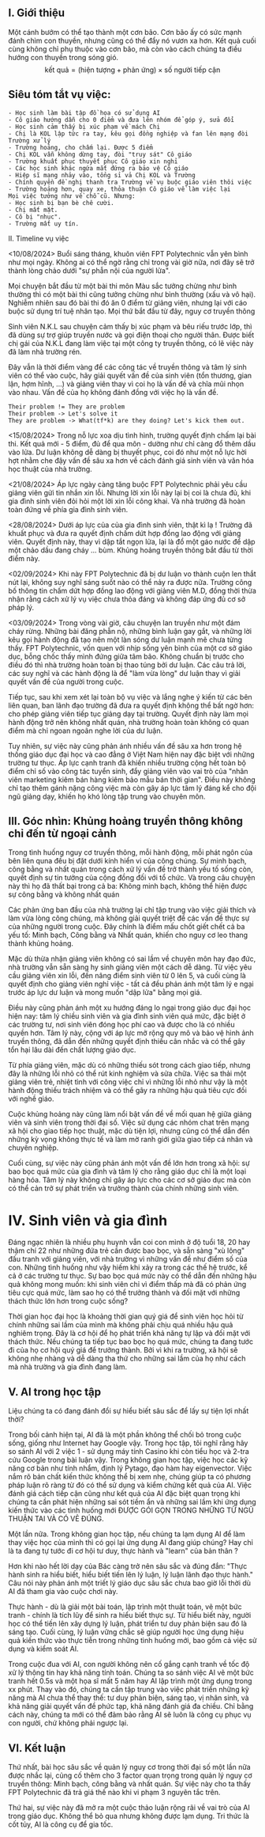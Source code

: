 ## I. Giới thiệu

Một cánh bướm có thể tạo thành một cơn bão. Cơn bão ấy có sức mạnh đánh chìm con thuyền, nhưng cũng có thể đẩy nó vươn xa hơn. Kết quả cuối cùng không chỉ phụ thuộc vào cơn bão, mà còn vào cách chúng ta điều hướng con thuyền trong sóng gió.
$$
\text{kết quả} = (\text{hiện tượng} + \text{phản ứng}) \times \text{số người tiếp cận}
$$

## Siêu tóm tắt vụ việc:
```quote
- Học sinh làm bài tập đồ họa có sử dụng AI
- Cô giáo hướng dẫn cho 0 điểm và đưa lên nhóm để góp ý, sửa đổi
- Học sinh cảm thấy bị xúc phạm về mách Chị
- Chị là KOL lập tức ra tay, kêu gọi đồng nghiệp và fan lên mạng đòi Trường xử lý
- Trường hoảng, cho chấm lại. Được 5 điểm
- Chị KOL vẫn không dừng tay, đòi "truy sát" Cô giáo
- Trường khuất phục thuyết phục Cô giáo xin nghỉ
- Các học sinh khác ngứa mắt đứng ra bảo vệ Cô giáo
- Hiệp sĩ mạng nhảy vào, tổng sỉ vả Chị KOL và Trường
- Chính quyền đề nghị thanh tra Trường về vụ buộc giáo viên thôi việc
- Trường hoảng hơn, quay xe, thỏa thuận Cô giáo về làm việc lại
Mọi việc tưởng như về chỗ cũ. Nhưng:
- Học sinh bị bạn bè chê cười. 
- Chị mất mặt. 
- Cô bị "nhục". 
- Trường mất uy tín.
```


II. Timeline vụ việc

<10/08/2024>
Buổi sáng tháng, khuôn viên FPT Polytechnic vẫn yên bình như mọi ngày. Không ai có thể ngờ rằng chỉ trong vài giờ nữa, nơi đây sẽ trở thành lòng chảo dưới "sự phẫn nội của người lửa".

Mọi chuyện bắt đầu từ một bài thi môn Màu sắc tưởng chừng như bình thường thì có một bài thi cũng tưởng chừng như bình thường (xấu và vô hại). Nghiễm nhiên sau đó bài thi đó ăn 0 điểm từ giảng viên, nhưng lại với cáo buộc sử dụng trí tuệ nhân tạo. Mọi thứ bắt đầu từ đây, nguy cơ truyền thông

Sinh viên N.K.L sau chuyện cảm thấy bị xúc phạm và bêu riếu trước lớp, thì đã dùng sự trợ giúp truyền nước và gọi điện thoại cho người thân. Được biết chị gái của N.K.L đang làm việc tại một công ty truyền thông, có lẽ việc này đã làm nhà trường rén. 

Đây vẫn là thời điểm vàng để các công tác về truyền thông và tâm lý sinh viên có thể vào cuộc, hãy giải quyết vấn đề của sinh viên (tổn thương, gian lận, hợm hĩnh, ...) và giảng viên thay vì coi họ là vấn đề và chĩa mũi nhọn vào nhau. Vấn đề của họ không đánh đồng với việc họ là vấn đề.

```
Their problem != They are problem
Their problem -> Let's solve it
They are problem -> What(tf*k) are they doing? Let's kick them out.
```

<15/08/2024>
Trong nỗ lực xoa dịu tình hình, trường quyết định chấm lại bài thi. Kết quả mới - 5 điểm, đủ để qua môn - dường như chỉ càng đổ thêm dầu vào lửa. Dư luận không dễ dàng bị thuyết phục, coi đó như một nỗ lực hời hợt nhằm che đậy vấn đề sâu xa hơn về cách đánh giá sinh viên và văn hóa học thuật của nhà trường.

<21/08/2024>
Áp lực ngày càng tăng buộc FPT Polytechnic phải yêu cầu giảng viên gửi tin nhắn xin lỗi. Nhưng lời xin lỗi này lại bị coi là chưa đủ, khi gia đình sinh viên đỏi hỏi một lời xin lỗi công khai. Và nhà trường đã hoàn toàn đứng về phía gia đình sinh viên.

<28/08/2024>
Dưới áp lực của của gia đình sinh viên, thật kì lạ ! Trường đã khuất phục và đưa ra quyết định chấm dứt hợp đồng lao động với giảng viên. Quyết định này, thay vì dập tắt ngọn lửa, lại là đổ một gáo nước để dập một chảo dầu đang cháy ... bùm. Khủng hoảng truyền thông bắt đầu từ thời điểm này.

<02/09/2024>
Khi này FPT Polytechnic đã bị dư luận vo thành cuộn len thắt nút lại, không suy nghĩ sáng suốt nào có thể nảy ra được nữa. Trường công bố thông tin chấm dứt hợp đồng lao động với giảng viên M.D, đồng thời thừa nhận rằng cách xử lý vụ việc chưa thỏa đáng và không đáp ứng đủ cơ sở pháp lý.

<03/09/2024>
Trong vòng vài giờ, câu chuyện lan truyền như một đám cháy rừng. Những bài đăng phẫn nộ, những bình luận gay gắt, và những lời kêu gọi hành động đã tạo nên một làn sóng dư luận mạnh mẽ chưa từng thấy. FPT Polytechnic, vốn quen với nhịp sống yên bình của một cơ sở giáo dục, bỗng chốc thấy mình đứng giữa tâm bão. 
Không chuẩn bị trước cho điều đó thì nhà trường hoàn toàn bị thao túng bởi dư luận. Các câu trả lời, các suy nghĩ và các hành động là để "làm vừa lòng" dư luận thay vì giải quyết vấn đề của người trong cuộc.

Tiếp tục, sau khi xem xét lại toàn bộ vụ việc và lắng nghe ý kiến từ các bên liên quan, ban lãnh đạo trường đã đưa ra quyết định không thể bất ngờ hơn: cho phép giảng viên tiếp tục giảng dạy tại trường. Quyết định này làm mọi hành động trở nên không nhất quán, nhà trường hoàn toàn không có quan điểm mà chỉ ngoan ngoãn nghe lời của dư luận.

Tuy nhiên, sự việc này cũng phản ánh nhiều vấn đề sâu xa hơn trong hệ thống giáo dục đại học và cao đẳng ở Việt Nam hiện nay đặc biệt với những trường tư thục. Áp lực cạnh tranh đã khiến nhiều trường cộng hết toàn bộ điểm chỉ số vào công tác tuyển sinh, đẩy giảng viên vào vai trò của "nhân viên marketing kiêm bán hàng kiêm bảo mẫu bán thời gian". Điều này không chỉ tạo thêm gánh nặng công việc mà còn gây áp lực tâm lý đáng kể cho đội ngũ giảng dạy, khiến họ khó lòng tập trung vào chuyên môn.

## III. Góc nhìn: Khủng hoảng truyền thông không chỉ đến từ ngoại cảnh

Trong tình huống nguy cơ truyền thông, mỗi hành động, mỗi phát ngôn của bên liên quna đều bị đặt dưới kính hiển vi của công chúng. Sự minh bạch, công bằng và nhất quán trong cách xử lý vấn đề trở thành yếu tố sống còn, quyết định sự tin tưởng của cộng đồng đối với tổ chức. Và trong câu chuyện này thì họ đã thất bại trong cả ba: Không minh bạch, không thể hiện được sự công bằng và không nhất quán

Các phản ứng ban đầu của nhà trường lại chỉ tập trung vào việc giải thích và làm vừa lòng công chúng, mà không giải quyết triệt để các vấn đề thực sự của những người trong cuộc. Đây chính là điểm mấu chốt giết chết cả ba yếu tố: Minh bạch, Công bằng và Nhất quán, khiến cho nguy cơ leo thang thành khủng hoảng.

Mặc dù thừa nhận giảng viên không có sai lầm về chuyên môn hay đạo đức, nhà trường vẫn sẵn sàng hy sinh giảng viên một cách dễ dàng. Từ việc yêu cầu giảng viên xin lỗi, đến nâng điểm sinh viên từ 0 lên 5, và cuối cùng là quyết định cho giảng viên nghỉ việc - tất cả đều phản ánh một tâm lý e ngại trước áp lực dư luận và mong muốn "dập lửa" bằng mọi giá.

Điều này cũng phản ánh một xu hướng đáng lo ngại trong giáo dục đại học hiện nay: tâm lý chiều sinh viên và gia đình sinh viên quá mức, đặc biệt ở các trường tư, nơi sinh viên đóng học phí cao và được cho là có nhiều quyền hơn. Tâm lý này, cộng với áp lực mở rộng quy mô và bảo vệ hình ảnh truyền thông, đã dẫn đến những quyết định thiếu cân nhắc và có thể gây tổn hại lâu dài đến chất lượng giáo dục.

Từ phía giảng viên, mặc dù có những thiếu sót trong cách giao tiếp, nhưng đây là những lỗi nhỏ có thể rút kinh nghiệm và sửa chữa. Việc sa thải một giảng viên trẻ, nhiệt tình với công việc chỉ vì những lỗi nhỏ như vậy là một hành động thiếu trách nhiệm và có thể gây ra những hậu quả tiêu cực đối với nghề giáo.

Cuộc khủng hoảng này cũng làm nổi bật vấn đề về mối quan hệ giữa giảng viên và sinh viên trong thời đại số. Việc sử dụng các nhóm chat trên mạng xã hội cho giao tiếp học thuật, mặc dù tiện lợi, nhưng cũng có thể dẫn đến những kỳ vọng không thực tế và làm mờ ranh giới giữa giao tiếp cá nhân và chuyên nghiệp.

Cuối cùng, sự việc này cũng phản ánh một vấn đề lớn hơn trong xã hội: sự bao bọc quá mức của gia đình và tâm lý cho rằng giáo dục chỉ là một loại hàng hóa. Tâm lý này không chỉ gây áp lực cho các cơ sở giáo dục mà còn có thể cản trở sự phát triển và trưởng thành của chính những sinh viên.

# IV. Sinh viên và gia đình

Đáng ngạc nhiên là nhiều phụ huynh vẫn coi con mình ở độ tuổi 18, 20 hay thậm chí 22 như những đứa trẻ cần được bao bọc, và sẵn sàng "xù lông" đấu tranh với giảng viên, với nhà trường vì những vấn đề như điểm số của con. Những tình huống như vậy hiếm khi xảy ra trong các thế hệ trước, kể cả ở các trường tư thục. Sự bao bọc quá mức này có thể dẫn đến những hậu quả không mong muốn: khi sinh viên chỉ vì điểm thấp mà đã có phản ứng tiêu cực quá mức, làm sao họ có thể trưởng thành và đối mặt với những thách thức lớn hơn trong cuộc sống?

Thời gian học đại học là khoảng thời gian quý giá để sinh viên học hỏi từ chính những sai lầm của mình mà không phải chịu quá nhiều hậu quả nghiêm trọng. Đây là cơ hội để họ phát triển khả năng tự lập và đối mặt với thách thức. Nếu chúng ta tiếp tục bao bọc họ quá mức, chúng ta đang tước đi của họ cơ hội quý giá để trưởng thành. Bởi vì khi ra trường, xã hội sẽ không nhẹ nhàng và dễ dàng tha thứ cho những sai lầm của họ như cách mà nhà trường và gia đình đang làm.

## V. AI trong học tập

Liệu chúng ta có đang đánh đổi sự hiểu biết sâu sắc để lấy sự tiện lợi nhất thời?

Trong bối cảnh hiện tại, AI đã là một phần không thể chối bỏ trong cuộc sống, giống như Internet hay Google vậy.
Trong học tập, tôi nghĩ rằng hãy so sánh AI với 2 việc 1 - sử dụng máy tính Casino khi còn tiểu học và 2-tra cứu Google trong bài luận vậy. Trong không gian học tập, việc học các kỹ năng cơ bản như tính nhẩm, định lý Pytago, đạo hàm hay eigenvector. Việc nắm rõ bản chất kiến thức không thể bị xem nhẹ, chúng giúp ta có phương pháp luận rõ ràng từ đó có thể sử dụng và kiểm chứng kết quả của AI. Việc đánh giá cách tiếp cận cũng như kết quả của AI đặc biệt quan trọng khi chúng ta cần phát hiện những sai sót tiềm ẩn và những sai lầm khi ứng dụng kiến thức vào các tình huống mới ĐƯỢC GÓI GỌN TRONG NHỮNG TỪ NGŨ THUẬN TAI VÀ CÓ VẺ ĐÚNG.

Một lần nữa. Trong không gian học tập, nếu chúng ta lạm dụng AI để làm thay việc học của mình thì có gọi lại ứng dụng AI đang giúp chúng? Hay chỉ là ta đang tự tước đi cơ hội tư duy, thực hành và "learn" của bản thân ?

Hơn khi nào hết lời dạy của Bác càng trở nên sâu sắc và đúng đắn: "Thực hành sinh ra hiểu biết, hiểu biết tiến lên lý luận, lý luận lãnh đạo thực hành." Câu nói này phản ánh một triết lý giáo dục sâu sắc chưa bao giờ lỗi thời dù AI đã tham gia vào cuộc chơi này.

Thực hành - dù là giải một bài toán, lập trình một thuật toán, vẽ một bức tranh - chính là tích lũy để sinh ra hiểu biết thực sự. Từ hiểu biết này, người học có thể tiến lên xây dựng lý luận, phát triển tư duy phản biện sau đó là sáng tạo. Cuối cùng, lý luận vững chắc sẽ giúp người học ứng dụng hiệu quả kiến thức vào thực tiễn trong những tình huống mới, bao gồm cả việc sử dụng và kiểm soát AI.

Trong cuộc đua với AI, con người không nên cố gắng cạnh tranh về tốc độ xử lý thông tin hay khả năng tính toán. Chúng ta so sánh việc AI vẽ một bức tranh hết 0.5s và một họa sĩ mất 5 năm hay AI lập trình một ứng dụng trong xx phút. Thay vào đó, chúng ta cần tập trung vào việc phát triển những kỹ năng mà AI chưa thể thay thế: tư duy phản biện, sáng tạo, vị nhân sinh, và khả năng giải quyết vấn đề phức tạp, khả năng đánh giá đa chiều. Chỉ bằng cách này, chúng ta mới có thể đảm bảo rằng AI sẽ luôn là công cụ phục vụ con người, chứ không phải ngược lại.

## VI. Kết luận

Thứ nhất, bài học sâu sắc về quản lý nguy cơ trong thời đại số một lần nữa được nhắc lại, củng cố thêm cho 3 factor quan trọng trong quản lý nguy cơ truyền thông: Minh bạch, công bằng và nhất quán. Sự việc này cho ta thấy FPT Polytechnic đã trả giá thế nào khi vi phạm 3 nguyên tắc trên.

Thứ hai, sự việc này đã mở ra một cuộc thảo luận rộng rãi về vai trò của AI trong giáo dục. Không thể bỏ qua nhưng không được lạm dụng. Tri thức là cốt tủy, AI là công cụ để gia tốc.
